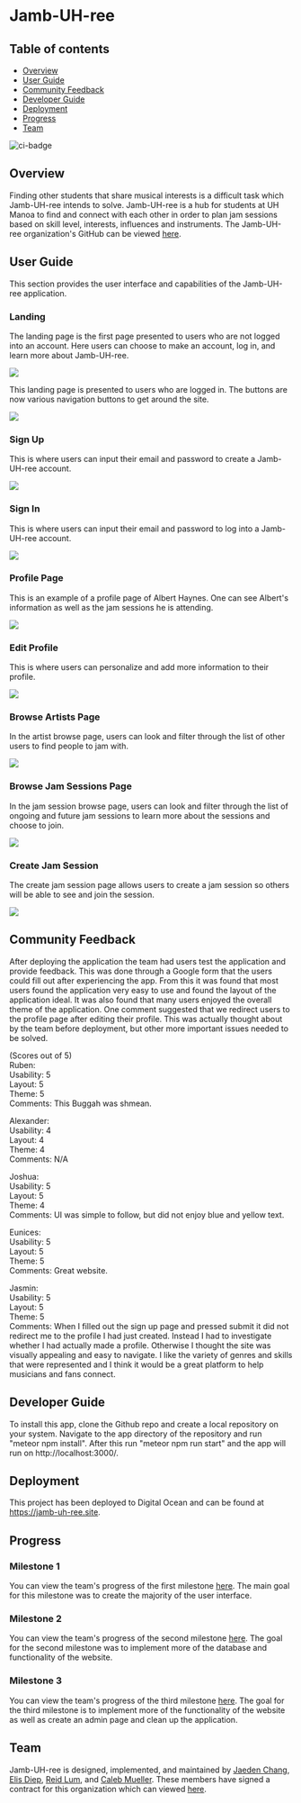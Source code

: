 
# Jamb-UH-ree

## Table of contents

* [Overview](#overview)
* [User Guide](#user-guide)
* [Community Feedback](#community-feedback)
* [Developer Guide](#developer-guide)
* [Deployment](#deployment)
* [Progress](#progress)
* [Team](#team)

![ci-badge](https://github.com/jamb-uh-ree/jamb-uh-ree/workflows/ci-jambuhree/badge.svg)

## Overview

Finding other students that share musical interests is a difficult task which Jamb-UH-ree intends to solve. Jamb-UH-ree is a hub for students at UH Manoa to find and connect with each other in order to plan jam sessions based on skill level, interests, influences and instruments. The Jamb-UH-ree organization's GitHub can be viewed <a href="https://github.com/jamb-uh-ree">here</a>.

## User Guide

This section provides the user interface and capabilities of the Jamb-UH-ree application.

### Landing

The landing page is the first page presented to users who are not logged into an account. Here users can choose to make an account, log in, and learn more about Jamb-UH-ree.

![](images/m3landing.png)

This landing page is presented to users who are logged in. The buttons are now various navigation buttons to get around the site.

![](images/m3landing2.png)

### Sign Up

This is where users can input their email and password to create a Jamb-UH-ree account.

![](images/m2signup.png)

### Sign In

This is where users can input their email and password to log into a Jamb-UH-ree account.

![](images/m2signin.png)

### Profile Page

This is an example of a profile page of Albert Haynes. One can see Albert's information as well as the jam sessions he is attending.

![](images/m3profile.png)

### Edit Profile

This is where users can personalize and add more information to their profile.

![](images/m3edit.png)

### Browse Artists Page

In the artist browse page, users can look and filter through the list of other users to find people to jam with.

![](images/m3browsea.png)

### Browse Jam Sessions Page

In the jam session browse page, users can look and filter through the list of ongoing and future jam sessions to learn more about the sessions and choose to join.

![](images/m3browsej.png)

### Create Jam Session

The create jam session page allows users to create a jam session so others will be able to see and join the session.

![](images/m3createjam.png)

## Community Feedback

After deploying the application the team had users test the application and provide feedback. This was done through a Google form that the users could fill out after experiencing the app. From this it was found that most users found the application very easy to use and found the layout of the application ideal. It was also found that many users enjoyed the overall theme of the application. One comment suggested that we redirect users to the profile page after editing their profile. This was actually thought about by the team before deployment, but other more important issues needed to be solved.

(Scores out of 5) <br>
Ruben: <br>
Usability: 5 <br>
Layout: 5 <br>
Theme: 5 <br>
Comments: This Buggah was shmean. <br>

Alexander: <br>
Usability: 4 <br>
Layout: 4 <br>
Theme: 4 <br>
Comments: N/A <br>

Joshua: <br>
Usability: 5 <br>
Layout: 5 <br>
Theme: 4 <br>
Comments: UI was simple to follow, but did not enjoy blue and yellow text. <br>

Eunices: <br>
Usability: 5 <br>
Layout: 5 <br>
Theme: 5 <br>
Comments: Great website. <br>

Jasmin: <br>
Usability: 5 <br>
Layout: 5 <br>
Theme: 5 <br>
Comments: When I filled out the sign up page and pressed submit it did not redirect me to the profile I had just created. Instead I had to investigate whether I had actually made a profile. Otherwise I thought the site was visually appealing and easy to navigate. I like the variety of genres and skills that were represented and I think it would be a great platform to help musicians and fans connect.


## Developer Guide

To install this app, clone the Github repo and create a local repository on your system. Navigate to the app directory of the repository and run "meteor npm install". After this run "meteor npm run start" and the app will run on http://localhost:3000/.

## Deployment

This project has been deployed to Digital Ocean and can be found at <a href="https://jamb-uh-ree.site">https://jamb-uh-ree.site</a>.


## Progress

### Milestone 1
You can view the team's progress of the first milestone <a href="https://github.com/orgs/jamb-uh-ree/projects/1/views/1?layout=board">here</a>. The main goal for this milestone was to create the majority of the user interface.

### Milestone 2
You can view the team's progress of the second milestone <a href="https://github.com/orgs/jamb-uh-ree/projects/3/views/1?layout=board">here</a>. The goal for the second milestone was to implement more of the database and functionality of the website.

### Milestone 3
You can view the team's progress of the third milestone <a href="https://github.com/orgs/jamb-uh-ree/projects/4/views/1?layout=board">here</a>. The goal for the third milestone is to implement more of the functionality of the website as well as create an admin page and clean up the application.


## Team

Jamb-UH-ree is designed, implemented, and maintained by [Jaeden Chang](https://jaedench.github.io/), [Elis Diep](https://elisdiep.github.io/), [Reid Lum](https://reidlum.github.io/), and [Caleb Mueller](https://calebmueller-uh.github.io/). These members have signed a contract for this organization which can viewed <a href="https://docs.google.com/document/d/1RjHlU3JCVSA35spR8NsnANxm8wTX9YFo0xGyXEpNkgY/edit?usp=sharing">here</a>.
